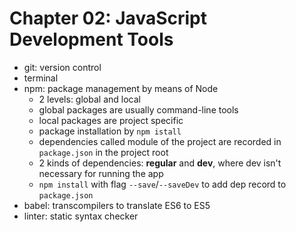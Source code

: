 # Chapter 02: JavaScript Development Tools  
+ git: version control   
+ terminal   
+ npm: package management by means of Node   
  - 2 levels: global and local  
  - global packages are usually command-line tools   
  - local packages are project specific  
  - package installation by `npm istall`  
  - dependencies called module of the project are recorded in `package.json` in the project root  
  - 2 kinds of dependencies: **regular** and **dev**, where dev isn't necessary for running the app  
  - `npm install` with flag `--save`/`--saveDev` to add dep record to `package.json`  
+ babel: transcompilers to translate ES6 to ES5  
+ linter: static syntax checker  
